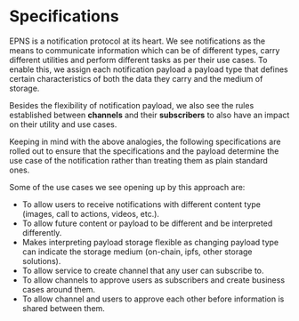 # Specifications

EPNS is a notification protocol at its heart. We see notifications as the means to communicate information which can be of different types, carry different utilities and perform different tasks as per their use cases. To enable this, we assign each notification payload a payload type that defines certain characteristics of both the data they carry and the medium of storage. 

Besides the flexibility of notification payload, we also see the rules established between **channels** and their **subscribers** to also have an impact on their utility and use cases.

Keeping in mind with the above analogies, the following specifications are rolled out to ensure that the specifications and the payload determine the use case of the notification rather than treating them as plain standard ones.

Some of the use cases we see opening up by this approach are:

* To allow users to receive notifications with different content type \(images, call to actions, videos, etc.\).
* To allow future content or payload to be different and be interpreted differently.
* Makes interpreting payload storage flexible as changing payload type can indicate the storage medium \(on-chain, ipfs, other storage solutions\).
* To allow service to create channel that any user can subscribe to.
* To allow channels to approve users as subscribers and create business cases around them.
* To allow channel and users to approve each other before information is shared between them.



